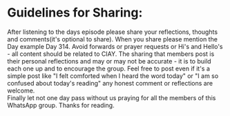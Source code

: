 # Guidelines for Sharing: 

After listening to the days episode please share your reflections, thoughts and comments(it's optional to share). When you share please mention the Day example Day 314.
Avoid forwards or prayer requests or Hi's and Hello's - all content should be related to CIAY. 
The sharing that members post is their personal reflections and may or may not be accurate - it is to build each one up and to encourage the group.
 Feel free to post even if it's a simple post like "I felt comforted when I heard the word today" or "I am so confused about today's reading" any honest comment or reflections are welcome.  
 Finally let not one day pass without us praying for all the members of this WhatsApp group.
Thanks for reading. 


